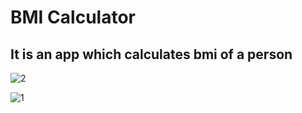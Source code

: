 # BMI Calculator

## It is an app which calculates bmi of a person

![2](https://user-images.githubusercontent.com/114687562/196040482-6d0a2801-1d96-4b2c-8e63-9921da1c28a2.jpg=250x250)

![1](https://user-images.githubusercontent.com/114687562/196040472-dff8f6ca-2c47-4d6a-bb1e-470386197fee.jpg)
